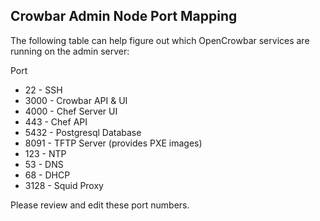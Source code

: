 ## Crowbar Admin Node Port Mapping

The following table can help figure out which OpenCrowbar services are running on the admin server:

Port
* 22 - SSH
* 3000 - Crowbar API & UI
* 4000 -  Chef Server UI
* 443 - Chef API
* 5432 - Postgresql Database
* 8091 - TFTP Server (provides PXE images)
* 123 - NTP
* 53 - DNS
* 68 - DHCP
* 3128 - Squid Proxy

Please review and edit these port numbers.
